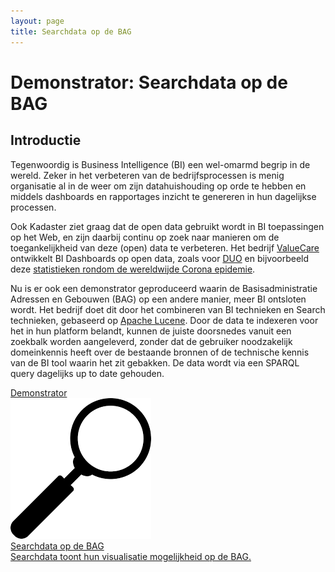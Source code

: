 ```yaml
---
layout: page
title: Searchdata op de BAG
---
```

# Demonstrator: Searchdata op de BAG

## Introductie
Tegenwoordig is Business Intelligence (BI) een wel-omarmd begrip in de wereld. Zeker in het verbeteren van de bedrijfsprocessen is menig organisatie al 
in de weer om zijn datahuishouding op orde te hebben en middels dashboards en rapportages inzicht te genereren in hun dagelijkse processen. 

Ook Kadaster ziet graag dat de open data gebruikt wordt in BI toepassingen op het Web, en zijn daarbij continu op zoek naar manieren om de toegankelijkheid van deze (open) data te verbeteren.  Het bedrijf <a href="https://valuecare.nl/">ValueCare</a> ontwikkelt BI Dashboards op open data, zoals voor <a href="https://duo.searchdata.com/">DUO</a> en bijvoorbeeld deze <a href="https://corona.searchdata.com/">statistieken rondom de wereldwijde Corona epidemie</a>.

Nu is er ook een demonstrator geproduceerd waarin de Basisadministratie Adressen en Gebouwen (BAG) op een andere manier, meer BI ontsloten wordt. 
Het bedrijf doet dit door het combineren van BI technieken en Search technieken, gebaseerd op <a href="https://lucene.apache.org/core/">Apache Lucene</a>. 
Door de data te indexeren voor het in hun platform belandt, kunnen de juiste doorsnedes vanuit een zoekbalk worden aangeleverd, zonder dat de gebruiker noodzakelijk domeinkennis heeft
over de bestaande bronnen of de technische kennis van de BI tool waarin het zit gebakken. De data wordt via een SPARQL query dagelijks up to date gehouden. 


<div class="cards-wrapper">
  <a href="https://searchdata.com/">
    <div class="card">
      <div class="card-type">Demonstrator</div>
      <img class="card-image" src="/assets/images/magnifier.png">
      <div class="card-title">Searchdata op de BAG</div>
      <div class="card-description">Searchdata toont hun visualisatie mogelijkheid op de BAG.</div>
    </div>
  </a>
 </div>
